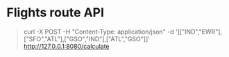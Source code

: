 # Flights route API

> curl -X POST -H "Content-Type: application/json" -d '[["IND","EWR"],["SFO","ATL"],["GSO","IND"],["ATL","GSO"]]' http://127.0.0.1:8080/calculate



